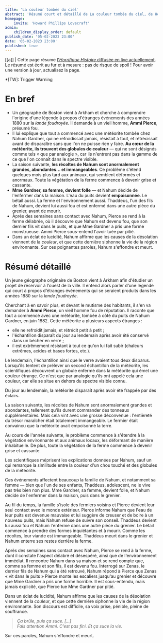 ```yaml
---
title: 'La couleur tombée du ciel'
abstract: 'Résumé court et détaillé de La couleur tombée du ciel, de Howard Phillips Lovecraft !'
homepage:
    invite: 'Howard Phillips Lovecraft'
admin:
    children_display_order: default
publish_date: '05-02-2023 23:00'
date: '05-02-2023 23:00'
published: true
---
```


[[a]]
| Cette page résume [l'_Horrifique Histoire_ diffusée en live actuellement](https://www.twitch.tv/vchabrette). Le résumé est écrit au fur et à mesure : pas de risque de spoil ! Pour avoir une version à jour, actualisez la page.

*[TW]: Trigger Warning

# En bref

- Un géographe de Boston vient à Arkham et cherche à comprendre l'origine d'une légende à propos d'étranges événements des années 1880 sur la _lande foudroyée_. Il demande à un vieil homme, **Ammi Pierce**, présumé fou.
- Il lui explique que tout a commencé avec une météorite tombée chez Nahum Gardner, qui ne refroidissait jamais, résistait à tout, et rétrécissait avant de disparaître sans que l'on ne puisse rien y faire. **Au cœur de la météorite, ils trouvent des globules de couleur**  — qui ne sont désignés comme tels « que par analogie », car ils n'entrent pas dans la gamme de ce que l'on connaît dans le spectre visible.
- La saison suivante, **les récoltes de Nahum sont anormalement grandes, abondantes… et immangeables**. Ce problème s'étend quelques mois plus tard aux animaux, qui semblent déformés et anormaux. Toute la végétation de la ferme commence à devenir grise et cassante.
- **Mme Gardner, sa femme, devient folle**  — et Nahum décide de l'enfermer dans la maison. L'eau du puits devient **empoisonnée**. Le bétail aussi. La ferme et l'environnement aussi. Thaddeus, l'un des fils de Nahum, devient lui aussi fou et est enfermé dans une autre pièce du grenier, avant de mourir.
- Après des semaines sans contact avec Nahum, Pierce se rend à la ferme délabrée, où il découvre que Nahum est devenu fou, que son dernier fils vit dans le puits, et que Mme Gardner a pris une forme monstrueuse. Ammi Pierce sous-entend l'avoir tuée par pitié.
- Dans un éclat de lucidité, Nahum affirme que les causes de la désolation viennent de la _couleur_, et que cette dernière siphonne la vie de la région environnante. Sur ces poignantes paroles, Nahum s'effondre et meurt.

# Résumé détaillé

Un jeune géographe originaire de Boston vient à Arkham afin d'étudier un projet de réservoir à l'ouest de la ville. Il entend alors parler d'une légende qui court à propos d'étranges événements qui se seraient produits dans les années 1880 sur la _lande foudroyée_.

Cherchant à en savoir plus, et devant le mutisme des habitants, il s'en va demander à **Ammi Pierce**, un vieil homme fou de réputation. Il raconte que tout a commencé avec une météorite, tombée à côté du puits de Nahum Gardner, en juin 1882. Cette météorite a plusieurs aspects étranges :

- elle ne refroidit jamais, et rétrécit petit à petit ;
- l'échantillon disparaît du jour au lendemain après avoir été conservé dans un bécher en verre ;
- il est extrêmement résistant à tout ce qu'on lui fait subir (chaleurs extrêmes, acides et bases fortes, etc.).

Le lendemain, l'échantillon ainsi que le verre avaient tous deux disparus. Lorsqu'ils tentent de prélever un second échantillon de la météorite, les scientifiques découvrent un globule enfermé dans la météorite qui émet une couleur étrange. Ce n'est que par analogie qu'ils ont appelé cela une couleur, car elle se situe en dehors du spectre visible connu.

Du jour au lendemain, la météorite disparaît après avoir été frappée par des éclairs.

La saison suivante, les récoltes de Nahum sont anormalement grandes et abondantes, tellement qu'ils durent commander des tonneaux supplémentaires. Mais cela vint avec une grosse déconvenue : l'entièreté du trésor maraîcher était totalement immangeable. Le fermier était convaincu que la météorite avait empoisonné la terre.

Au cours de l'année suivante, le problème commence à s'étendre à la végétation environnante et aux animaux locaux, les déformant de manière inhabituelle. De plus, toute la végétation de la ferme commence à devenir grise et cassante.

Les scientifiques méprisent les explications données par Nahum, sauf un qui remarque la similitude entre la couleur d'un chou touché et des globules de la météorite.

Ces événements affectent beaucoup la famille de Nahum, et notamment sa femme — bien que l'un de ses enfants, Thaddeus, adolescent, ne le vive pas très bien non plus. Mme Gardner, sa femme, devient folle, et Nahum décide de l'enfermer dans la maison, puis dans le grenier.

Au fil du temps, la famille s'isole des fermiers voisins et Pierce devient leur seul contact avec le monde extérieur. Pierce informe Nahum que l'eau de leur puits est devenue mauvaise et lui suggère de creuser et de boire à un nouveau puits, mais Nahum refuse de suivre son conseil. Thaddeus devient lui aussi fou et Nahum l'enferme dans une autre pièce du grenier. Le bétail commence à prendre des formes inquiétantes et à mourir. Comme les récoltes, leur viande est immangeable. Thaddeus meurt dans le grenier et Nahum enterre ses restes derrière la ferme.

Après des semaines sans contact avec Nahum, Pierce se rend à la ferme, dont il constate l'aspect délabré et désespéré, ainsi que de l'environnement immédiat. Il rencontre Nahum dans sa maison et se rend compte que, comme sa femme et son fils, il est devenu fou. Interrogé sur Zenas, le dernier fils de Nahum qui a été retrouvé, Nahum répond à Pierce que Zenas « vit dans le puits » Pierce monte les escaliers jusqu'au grenier et découvre que Mme Gardner a pris une forme horrible. Il est sous-entendu, mais jamais explicité, que Pierce tue Mme Gardner par pitié.

Dans un éclat de lucidité, Nahum affirme que les causes de la désolation viennent de la _couleur_, et que cette dernière siphonne la vie de la région environnante. Son discours est difficile, sa voix prise, pénible, pleine de souffrance.

> _Ça brûle, puis ça suce. […]  
> Fais attention Ammi. C'est pas fini. Et ça suce la vie._

Sur ces paroles, Nahum s'effondre et meurt.